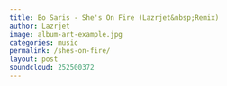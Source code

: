 ```yaml
---
title: Bo Saris - She's On Fire (Lazrjet&nbsp;Remix) 
author: Lazrjet
image: album-art-example.jpg
categories: music
permalink: /shes-on-fire/
layout: post
soundcloud: 252500372
---
```

